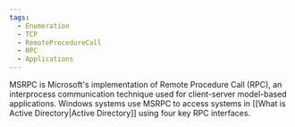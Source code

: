 ```yaml
---
tags:
  - Enumeration
  - TCP
  - RemoteProcedureCall
  - RPC
  - Applications
---
```

MSRPC is Microsoft's implementation of Remote Procedure Call (RPC), an interprocess communication technique used for client-server model-based applications. Windows systems use MSRPC to access systems in [[What is Active Directory|Active Directory]] using four key RPC interfaces.

